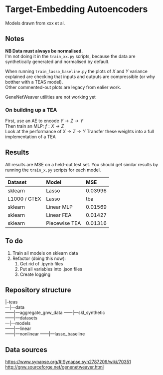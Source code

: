 # Target-Embedding Autoencoders

Models drawn from xxx et al.  

## Notes

**NB Data must always be normalised.**  
I'm not doing it in the `train_xx.py` scripts, because the data are synthetically generated and normalised by default.  

When running `train_lasso_baseline.py` the plots of $X$ and $Y$ variance explained are checking that inputs and outputs are compressible (or why botther with a TEAS model).  
Other commented-out plots are legacy from ealier work.  

GeneNetWeaver utilities are not working yet  

### On building up a TEA
First, use an AE to encode $Y \to Z \to Y$  
Then train an MLP: $f: X \to Z$  
Look at the performance of $X \to Z \to Y$
Transfer these weights into a full implementation of a TEA

## Results

All results are MSE on a held-out test set. You should get similar results by running the `train_x.py` scripts for each model.  

| Dataset        | Model         | MSE      |
| :------------- | :-------      | :------  |
| sklearn        | Lasso         | 0.03996  |
| L1000 / GTEX   | Lasso         | tba      |
| sklearn        | Linear MLP    | 0.01569  |
| sklearn        | Linear FEA    | 0.01427  |
|sklearn         | Piecewise TEA | 0.01316

## To do

1. Train all models on sklearn data
2. Refactor (doing this now):  
   1. Get rid of .ipynb files
   2. Put all variables into .json files
   3. Create logging

## Repository structure

|–teas  
––|––data  
––––|––aggregate_gnw_data
––––|––skl_synthetic  
––––|––datasets  
––|––models  
––––|––linear  
––––|––nonlinear 
––––|––lasso_baseline

## Data sources  

https://www.synapse.org/#!Synapse:syn2787209/wiki/70351
http://gnw.sourceforge.net/genenetweaver.html
